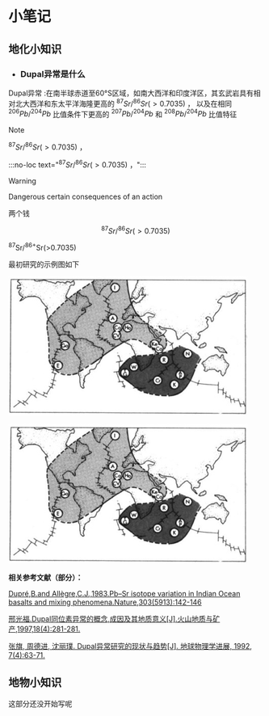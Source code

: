 # 小笔记

## 地化小知识

+ ### Dupal异常是什么

Dupal异常
:在南半球赤道至60°S区域，如南大西洋和印度洋区，其玄武岩具有相对北大西洋和东太平洋海隆更高的
$^{87} Sr/^{86} Sr (>0.7035)$ ，
以及在相同
$^{206} Pb/^{204} Pb$
比值条件下更高的
$^{207}Pb/^{204}Pb$
和
$^{208}Pb/^{204}Pb$
比值特征

> [!NOTE]
> $^{87} Sr/^{86} Sr (>0.7035)$ ，

:::no-loc text="$^{87} Sr/^{86} Sr (>0.7035)$ ，":::

> [!WARNING]
> Dangerous certain consequences of an action

两个钱

$$^{87} Sr/^{86} Sr (>0.7035)$$

<sup>87</sup>Sr/<sup>86+</sup>Sr(>0.7035)

最初研究的示例图如下

![Dupal示例图1](Dupal/Dupal1.jpg)

![Dupal示例图2](./Dupal/Dupal1.jpg)

**相关参考文献（部分）：**

[Dupré,B.and Allègre,C.J.,1983.Pb–Sr isotope variation in Indian Ocean basalts and mixing phenomena.Nature,303(5913):142-146](Dupal/10.1038%40303142a0.pdf)

[邢光福.Dupal同位素异常的概念,成因及其地质意义[J].火山地质与矿产,1997,18(4):281-281.](Dupal/Dupal同位素异常的概念、成因及其地质意义.pdf)

[张旗, 周德进, 沈丽璞. Dupal异常研究的现状与趋势[J]. 地球物理学进展, 1992, 7(4):63-71.](Dupal/Dupal异常研究的现状与趋势.pdf)

## 地物小知识

这部分还没开始写呢
